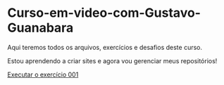 # Curso-em-video-com-Gustavo-Guanabara
 Aqui teremos todos os arquivos, exercícios e desafios deste curso.

 Estou aprendendo a criar sites e agora vou gerenciar meus repositórios!

<a href="https://leonarddias.github.io/Curso-em-video-com-Gustavo-Guanabara/projetos%20deste%20curso/aulas-testes/html-css/exerc%C3%ADcios/M%C3%93DULO%2001/ex001/">Executar o exercício 001</a>
 